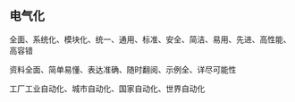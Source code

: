 ## 电气化

全面、系统化、模块化、统一、通用、标准、安全、简洁、易用、先进、高性能、高容错

资料全面、简单易懂、表达准确、随时翻阅、示例全、详尽可能性

工厂工业自动化、城市自动化、国家自动化、世界自动化
